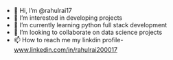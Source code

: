 - 👋 Hi, I’m @rahulrai17
- 👀 I’m interested in developing projects 
- 🌱 I’m currently learning python full stack development
- 💞️ I’m looking to collaborate on data science projects
- 📫 How to reach me my linkdin profile- www.linkedin.com/in/rahulrai200017

<!---
rahulrai17/rahulrai17 is a ✨ special ✨ repository because its `README.md` (this file) appears on your GitHub profile.
You can click the Preview link to take a look at your changes.
--->
